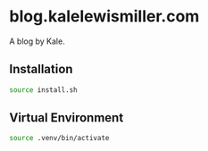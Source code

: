 # blog.kalelewismiller.com

A blog by Kale.

## Installation

```bash
source install.sh
```

## Virtual Environment 
```bash
source .venv/bin/activate
```
